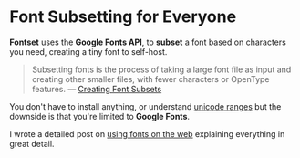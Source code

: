 # Font Subsetting for Everyone

**Fontset** uses the **Google Fonts API**, to **subset** a font based on characters you need, creating a tiny font to self-host.

> Subsetting fonts is the process of taking a large font file as input and creating other smaller files, with fewer characters or OpenType features. — [Creating Font Subsets](https://markoskon.com/creating-font-subsets/)

You don't have to install anything, or understand [unicode ranges](https://developer.mozilla.org/en-US/docs/Web/CSS/%40font-face/unicode-range) but the downside is that you're limited to **Google Fonts**.

I wrote a detailed post on [using fonts on the web](https://joyofcode.xyz/using-fonts-on-the-web) explaining everything in great detail.
